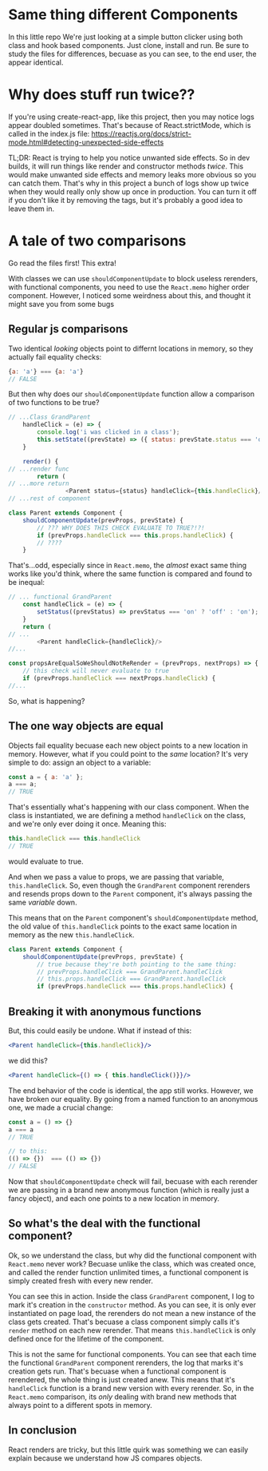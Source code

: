 # Same thing different Components
In this little repo We're just looking at a simple button clicker using both class and hook based components.
Just clone, install and run. Be sure to study the files for differences, becuase as you can see, to the end user,
the appear identical.

# Why does stuff run twice??
If you're using create-react-app, like this project, then you may notice logs appear doubled sometimes. That's because of React.strictMode, which is called in the index.js file:
https://reactjs.org/docs/strict-mode.html#detecting-unexpected-side-effects

TL;DR: React is trying to help you notice unwanted side effects. So in dev builds, it will run things like render and constructor methods *twice*. This would make unwanted side effects and memory leaks more obvious so you can catch them. That's why in this project a bunch of logs show up twice when they would really only show up once in production. You can turn it off if you don't like it by removing the tags, but it's probably a good idea to leave them in.

# A tale of two comparisons
Go read the files first! This extra!

With classes we can use `shouldComponentUpdate` to block useless rerenders, with functional components, you need to use the `React.memo` higher order component. However, I noticed some weirdness about this, and thought it might save you from some bugs

## Regular js comparisons
Two identical *looking* objects point to differnt locations in memory, so they actually fail equality checks:

```js
{a: 'a'} === {a: 'a'}
// FALSE
```

But then why does our `shouldComponentUpdate` function allow a comparison of two functions to be true?

```js
// ...Class GrandParent
    handleClick = (e) => {
        console.log('i was clicked in a class');
        this.setState((prevState) => ({ status: prevState.status === 'on' ? 'off' : 'on'}))
    }

    render() {
// ...render func
        return (
// ...more return
                <Parent status={status} handleClick={this.handleClick}/>
// ...rest of component
```
```js
class Parent extends Component {
    shouldComponentUpdate(prevProps, prevState) {
        // ??? WHY DOES THIS CHECK EVALUATE TO TRUE?!?!
        if (prevProps.handleClick === this.props.handleClick) {
        // ????
    }
```

That's...odd, especially since in `React.memo`, the *almost* exact same thing works like you'd think, where the same function is compared and found to be inequal:

```js
// ... functional GrandParent
    const handleClick = (e) => {
        setStatus((prevStatus) => prevStatus === 'on' ? 'off' : 'on');
    }
    return (
// ...
        <Parent handleClick={handleClick}/>
//...
```
```js
const propsAreEqualSoWeShouldNotReRender = (prevProps, nextProps) => {
    // this check will never evaluate to true
    if (prevProps.handleClick === nextProps.handleClick) {
//...
```

So, what is happening?

## The one way objects are equal
Objects fail equality becuase each new object points to a new location in memory. However, what if you could point to the *same* location? It's very simple to do: assign an object to a variable:

```js
const a = { a: 'a' };
a === a;
// TRUE
```

That's essentially what's happening with our class component. When the class is instantiated, we are defining a method `handleClick` on the class, and we're only ever doing it once. Meaning this:

```js
this.handleClick === this.handleClick
// TRUE
```

would evaluate to true.

And when we pass a value to props, we are passing that variable, `this.handleClick`. So, even though the `GrandParent` component rerenders and resends props down to the `Parent` component, it's always passing the same *variable* down.

This means that on the `Parent` component's `shouldComponentUpdate` method, the old value of `this.handleClick` points to the exact same location in memory as the new `this.handleClick`.

```js
class Parent extends Component {
    shouldComponentUpdate(prevProps, prevState) {
        // true because they're both pointing to the same thing:
        // prevProps.handleClick === GrandParent.handleClick
        // this.props.handleClick === GrandParent.handleClick
        if (prevProps.handleClick === this.props.handleClick) {
```

## Breaking it with anonymous functions
But, this could easily be undone. What if instead of this:

```jsx
<Parent handleClick={this.handleClick}/>
```

we did this?
```jsx
<Parent handleClick={() => { this.handleClick()}}/>
```

The end behavior of the code is identical, the app still works. However, we have broken our equality. By going from a named function to an anonymous one, we made a crucial change:

```js
const a = () => {}
a === a
// TRUE

// to this:
(() => {})  === (() => {})
// FALSE
```
Now that `shouldComponentUpdate` check will fail, becuase with each rerender we are passing in a brand new anonymous function (which is really just a fancy object), and each one points to a new location in memory.

## So what's the deal with the functional component?
Ok, so we understand the class, but why did the functional component with `React.memo` never work? Becuase unlike the class, which was created once, and called the render function unlimited times, a functional component is simply created fresh with every new render.

You can see this in action. Inside the class `GrandParent` component, I log to mark it's creation in the `constructor` method. As you can see, it is only ever instantiated on page load, the rerenders do not mean a new instance of the class gets created. That's becuase a class component simply calls it's `render` method on each new rerender. That means `this.handleClick` is only defined once for the lifetime of the component.

This is not the same for functional components. You can see that each time the functional `GrandParent` component rerenders, the log that marks it's creation gets run. That's becuase when a functional component is rerendered, the whole thing is just created anew. This means that it's `handleClick` function is a brand new version with every rerender. So, in the `React.memo` comparison, its *only* dealing with brand new methods that always point to a different spots in memory.

## In conclusion
React renders are tricky, but this little quirk was something we can easily explain because we understand how JS compares objects.
